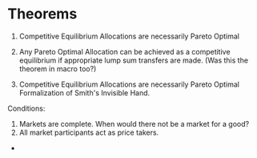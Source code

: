 # Theorems
1) Competitive Equilibrium Allocations are necessarily Pareto Optimal 
2) Any Pareto Optimal Allocation can be achieved as a competitive equilibrium if appropriate lump sum transfers are made. (Was this the theorem in macro too?)


1) Competitive Equilibrium Allocations are necessarily Pareto Optimal 
Formalization of Smith's Invisible Hand. 


Conditions: 
1) Markets are complete. When would there not be a market for a good? 
2) All market participants act as price takers. 

* 